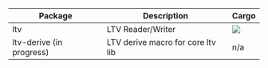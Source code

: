 | Package | Description | Cargo|
| -------| ------------| ------|
| ltv   |   LTV Reader/Writer | [![](https://img.shields.io/crates/v/ltv?style=for-the-badge)](https://crates.io/crates/ltv) |
| ltv-derive (in progress)   |   LTV derive macro for core ltv lib | n/a |
